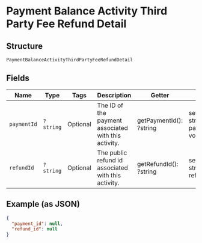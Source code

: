 
# Payment Balance Activity Third Party Fee Refund Detail

## Structure

`PaymentBalanceActivityThirdPartyFeeRefundDetail`

## Fields

| Name | Type | Tags | Description | Getter | Setter |
|  --- | --- | --- | --- | --- | --- |
| `paymentId` | `?string` | Optional | The ID of the payment associated with this activity. | getPaymentId(): ?string | setPaymentId(?string paymentId): void |
| `refundId` | `?string` | Optional | The public refund id associated with this activity. | getRefundId(): ?string | setRefundId(?string refundId): void |

## Example (as JSON)

```json
{
  "payment_id": null,
  "refund_id": null
}
```

